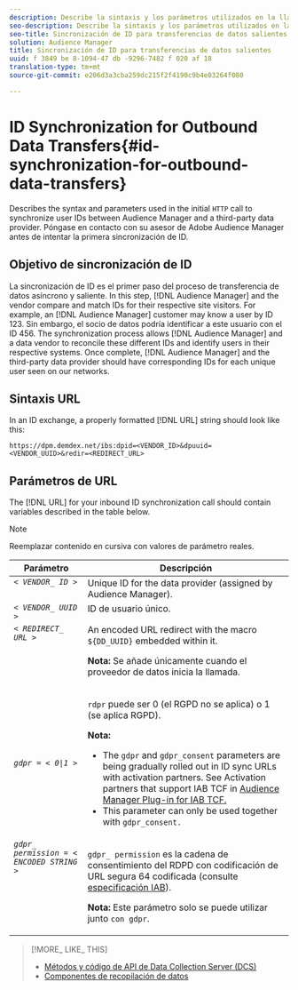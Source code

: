 ```yaml
---
description: Describe la sintaxis y los parámetros utilizados en la llamada HTTP inicial para sincronizar ID de usuario entre Audience Manager y un proveedor de datos de terceros. Póngase en contacto con su asesor de Adobe Audience Manager antes de intentar la primera sincronización de ID.
seo-description: Describe la sintaxis y los parámetros utilizados en la llamada HTTP inicial para sincronizar ID de usuario entre Audience Manager y un proveedor de datos de terceros. Póngase en contacto con su asesor de Adobe Audience Manager antes de intentar la primera sincronización de ID.
seo-title: Sincronización de ID para transferencias de datos salientes
solution: Audience Manager
title: Sincronización de ID para transferencias de datos salientes
uuid: f 3849 be 8-1094-47 db -9296-7482 f 020 af 18
translation-type: tm+mt
source-git-commit: e206d3a3cba259dc215f2f4190c9b4e03264f080

---
```



# ID Synchronization for Outbound Data Transfers{#id-synchronization-for-outbound-data-transfers}

Describes the syntax and parameters used in the initial `HTTP` call to synchronize user IDs between Audience Manager and a third-party data provider. Póngase en contacto con su asesor de Adobe Audience Manager antes de intentar la primera sincronización de ID.

<!-- c_id_sync_out.xml -->

## Objetivo de sincronización de ID

La sincronización de ID es el primer paso del proceso de transferencia de datos asíncrono y saliente. In this step, [!DNL Audience Manager] and the vendor compare and match IDs for their respective site visitors. For example, an [!DNL Audience Manager] customer may know a user by ID 123. Sin embargo, el socio de datos podría identificar a este usuario con el ID 456. The synchronization process allows [!DNL Audience Manager] and a data vendor to reconcile these different IDs and identify users in their respective systems. Once complete, [!DNL Audience Manager] and the third-party data provider should have corresponding IDs for each unique user seen on our networks.

## Sintaxis URL

In an ID exchange, a properly formatted [!DNL URL] string should look like this:

```
https://dpm.demdex.net/ibs:dpid=<VENDOR_ID>&dpuuid=<VENDOR_UUID>&redir=<REDIRECT_URL>
```

## Parámetros de URL

The [!DNL URL] for your inbound ID synchronization call should contain variables described in the table below.

>[!NOTE]
>
>Reemplazar contenido en cursiva con valores de parámetro reales.

<table id="table_EB9F4246E2A34ABB8ED06EA458EB186F"> 
 <thead> 
  <tr> 
   <th colname="col1" class="entry"> Parámetro </th> 
   <th colname="col2" class="entry"> Descripción </th> 
  </tr> 
 </thead>
 <tbody> 
  <tr valign="top"> 
   <td colname="col1"> <code><i>&lt; VENDOR_ ID &gt;</i></code> </td> 
   <td colname="col2">Unique ID for the data provider (assigned by <span class="keyword"> Audience Manager</span>). </td> 
  </tr> 
  <tr valign="top"> 
   <td colname="col1"> <code><i>&lt; VENDOR_ UUID &gt;</i></code> </td> 
   <td colname="col2"> ID de usuario único. </td> 
  </tr> 
  <tr valign="top"> 
   <td colname="col1"> <code><i>&lt; REDIRECT_ URL &gt;</i></code> </td> 
   <td colname="col2">An encoded URL redirect with the macro <code> ${DD_UUID}</code> embedded within it. <p><b>Nota:</b> Se añade únicamente cuando el proveedor de datos inicia la llamada. </p> </td> 
  </tr> 
    </tr> 
  <tr> 
   <td colname="col1"> <code><i>gdpr = &lt; 0|1 &gt;</i></code> </td> 
   <td colname="col2"> <p><code>rdpr</code> puede ser 0 (el RGPD no se aplica) o 1 (se aplica RGPD).</p><p><b>Nota:</b> <ul><li>The <code>gdpr</code> and <code>gdpr_consent</code> parameters are being gradually rolled out in ID sync URLs with activation partners. See Activation partners that support IAB TCF in <a href="../../overview/aam-gdpr/aam-iab-plugin.md#aam-activation-partners">Audience Manager Plug-in for IAB TCF.</a></li><li>This parameter can only be used together with <code>gdpr_consent.</code></li></ul></p></td>
  </tr> 
    </tr> 
  <tr valign="top"> 
   <td colname="col1"> <code><i>gdpr_ permission = &lt; ENCODED STRING &gt;</i></code> </td> 
   <td colname="col2"><p><code>gdpr_ permission</code> es la cadena de consentimiento del RDPD con codificación de URL segura 64 codificada (consulte <a href="https://github.com/InteractiveAdvertisingBureau/GDPR-Transparency-and-Consent-Framework/blob/master/URL-based%20Consent%20Passing_%20Framework%20Guidance.md#specifications" format="http" scope="external"> especificación IAB</a>).</p><p><b>Nota:</b> Este parámetro solo se puede utilizar junto <code>con gdpr</code>.</p> </td> 
  </tr> 
 </tbody> 
</table>

>[!MORE_ LIKE_ THIS]
>
>* [Métodos y código de API de Data Collection Server (DCS)](../../api/dcs-intro/dcs-event-calls/dcs-event-calls.md)
>* [Componentes de recopilación de datos](../../reference/system-components/components-data-collection.md)

